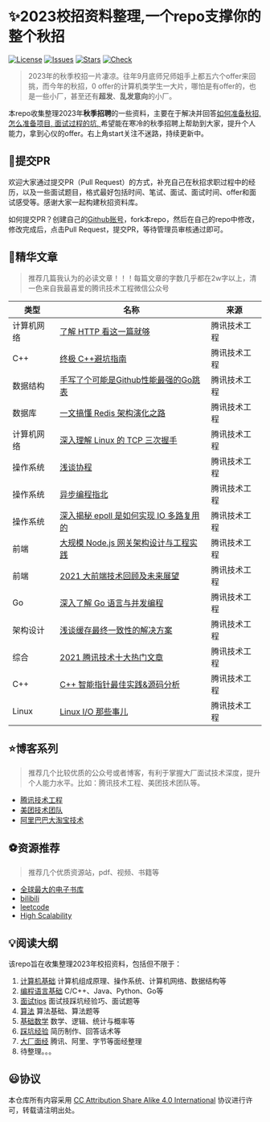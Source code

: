 # ✨2023校招资料整理,一个repo支撑你的整个秋招

[![License](https://img.shields.io/github/license/The-Run-Philosophy-Organization/run?style=flat-square)](https://creativecommons.org/licenses/by-sa/4.0/)
[![Issues](https://img.shields.io/github/issues/Mapshiny/CampusRecruit?style=flat-square)](https://github.com/Mapshiny/CampusRecruit/issues)
[![Stars](https://img.shields.io/github/stars/Mapshiny/CampusRecruit?style=flat-square)](https://star-history.com/#Mapshiny/CampusRecruit&Date)
[![Check](https://github.com/The-Run-Philosophy-Organization/run/actions/workflows/Check.yml/badge.svg?branch=main)](https://github.com/The-Run-Philosophy-Organization/run/actions/workflows/Check.yml)


> 2023年的秋季校招一片凄凉。往年9月底师兄师姐手上都五六个offer来回挑，而今年的秋招，0 offer的计算机类学生一大片，哪怕是有offer的，也是一些小厂，甚至还有**超发**、**乱发意向**的小厂。

本repo收集整理2023年**秋季招聘**的一些资料，主要在于解决并回答[如何准备秋招, ](大厂面经/README.md)[怎么准备项目, ](项目/README.md)[面试过程的坑, ](踩坑经验/README.md)希望能在寒冷的秋季招聘上帮助到大家，提升个人能力，拿到心仪的offer。右上角start关注不迷路，持续更新中。

## 🍂提交PR

欢迎大家通过提交PR（Pull Request）的方式，补充自己在秋招求职过程中的经历，以及一些面试题目，格式最好包括时间、笔试、面试、面试时间、offer和面试感受等。感谢大家一起构建秋招资料库。

如何提交PR？创建自己的[Github账号](https://github.com/)，fork本repo，然后在自己的repo中修改，修改完成后，点击Pull Request，提交PR，等待管理员审核通过即可。



## 🎉精华文章

> 推荐几篇我认为的必读文章！！！每篇文章的字数几乎都在2w字以上，清一色来自我最喜爱的腾讯技术工程微信公众号

| 类型       | 名称                                                         | 来源         |
| ---------- | ------------------------------------------------------------ | ------------ |
| 计算机网络 | [了解 HTTP 看这一篇就够](https://mp.weixin.qq.com/s/JVQPy8hAVoq1pRq63HKBOw) | 腾讯技术工程 |
| C++        | [终极 C++避坑指南](https://mp.weixin.qq.com/s/Isr5-FojMTRK36g-Gh2_yQ) | 腾讯技术工程 |
| 数据结构   | [手写了个可能是Github性能最强的Go跳表](https://mp.weixin.qq.com/s/BPTrtRs_rQNCUmK05jO9aQ) | 腾讯技术工程 |
| 数据库     | [一文搞懂 Redis 架构演化之路](https://mp.weixin.qq.com/s/QssILJLna_v7XQWtV5UMzA) | 腾讯技术工程 |
| 计算机网络 | [深入理解 Linux 的 TCP 三次握手](https://mp.weixin.qq.com/s/G2LuRZjQE15F6fSU-Bv_jw) | 腾讯技术工程 |
| 操作系统   | [浅谈协程](https://mp.weixin.qq.com/s/SyWjLg3lYx3pIJQfEtik8Q) | 腾讯技术工程 |
| 操作系统   | [异步编程指北](https://mp.weixin.qq.com/s/TvHY2i1FX1zS_WHdCvK-wA) | 腾讯技术工程 |
| 操作系统   | [深入揭秘 epoll 是如何实现 IO 多路复用的](https://mp.weixin.qq.com/s/9vVs2olnfoVEpoJCFWUmMQ) | 腾讯技术工程 |
| 前端       | [大规模 Node.js 网关架构设计与工程实践](https://mp.weixin.qq.com/s/FleA75Frfswy0791giOjZg) | 腾讯技术工程 |
| 前端       | [2021 大前端技术回顾及未来展望](https://mp.weixin.qq.com/s/f_yRLrJV0lBxQV1Z55_JeQ) | 腾讯技术工程 |
| Go         | [深入了解 Go 语言与并发编程](https://mp.weixin.qq.com/s/obFUsRnppgEsGkoo08nWeQ) | 腾讯技术工程 |
| 架构设计   | [浅谈缓存最终一致性的解决方案](https://mp.weixin.qq.com/s/Y9S89MT0uAobzRKgYVrI9Q) | 腾讯技术工程 |
| 综合       | [2021 腾讯技术十大热门文章](https://mp.weixin.qq.com/s/F1MlLKfEhAqo_6LMyFfFBw) | 腾讯技术工程 |
| C++        | [C++ 智能指针最佳实践&源码分析](https://mp.weixin.qq.com/s/b_xlJF1-Cplgs-uawWuUow) | 腾讯技术工程 |
| Linux      | [Linux I/O 那些事儿](https://mp.weixin.qq.com/s/diKfeu1-Lr4ZA5Ky_66TZg) | 腾讯技术工程 |



## ⭐博客系列

> 推荐几个比较优质的公众号或者博客，有利于掌握大厂面试技术深度，提升个人能力水平。比如：腾讯技术工程、美团技术团队等。

- [腾讯技术工程](https://www.zhihu.com/org/teng-xun-ji-zhu-gong-cheng)
- [美团技术团队](https://tech.meituan.com/)
- [阿里巴巴大淘宝技术](https://tech.taobao.org/news)




## ⚽资源推荐

> 推荐几个优质资源站，pdf、视频、书籍等

- [全球最大的电子书库](https://z-lib.org/)
- [bilibili](https://www.bilibili.com/)
- [leetcode](https://leetcode-cn.com/)
- [High Scalability](http://highscalability.com/)


## 💡阅读大纲

该repo旨在收集整理2023年校招资料，包括但不限于：

1. [计算机基础](https://github.com/Mapshiny/CampusRecruit/tree/main/%E8%AE%A1%E7%AE%97%E6%9C%BA%E5%9F%BA%E7%A1%80) 计算机组成原理、操作系统、计算机网络、数据结构等
2. [编程语言基础](https://github.com/Mapshiny/CampusRecruit/tree/main/%E7%BC%96%E7%A8%8B%E8%AF%AD%E8%A8%80) C/C++、Java、Python、Go等
3. [面试tips](https://github.com/Mapshiny/CampusRecruit/tree/main/%E9%9D%A2%E8%AF%95tips) 面试技踩坑经验巧、面试题等
4. [算法](https://github.com/Mapshiny/CampusRecruit/tree/main/%E7%AE%97%E6%B3%95) 算法基础、算法题等
5. [基础数学](基础数学/README.md) 数学、逻辑、统计与概率等
6. [踩坑经验](https://github.com/Mapshiny/CampusRecruit/tree/main/%E8%B8%A9%E5%9D%91%E7%BB%8F%E9%AA%8C) 简历制作、回答话术等
7. [大厂面经](大厂面经/README.md) 腾讯、阿里、字节等面经整理
8. 待整理。。。


## 😃协议

本仓库所有内容采用 [CC Attribution Share Alike 4.0 International](https://creativecommons.org/licenses/by-sa/4.0/) 协议进行许可，转载请注明出处。